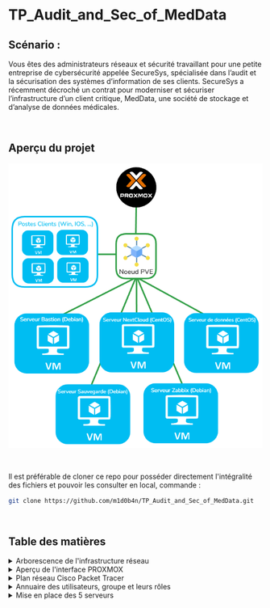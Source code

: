# TP_Audit_and_Sec_of_MedData

## Scénario :
Vous êtes des administrateurs réseaux et sécurité travaillant pour une petite entreprise
de cybersécurité appelée SecureSys, spécialisée dans l’audit et la sécurisation des
systèmes d’information de ses clients. SecureSys a récemment décroché un contrat
pour moderniser et sécuriser l’infrastructure d’un client critique, MedData, une
société de stockage et d’analyse de données médicales.

<br>

## Aperçu du projet

![maquette](./ressources/images/maquette.png)

<br>

Il est préférable de cloner ce repo pour posséder directement l'intégralité des fichiers et pouvoir les consulter en local, commande :

```bash
git clone https://github.com/m1d0b4n/TP_Audit_and_Sec_of_MedData.git
```

<br>

## Table des matières

<details>
<summary>Arborescence de l'infrastructure réseau</summary>
<br>

```
.
├── Hyperviseur (Proxmox)
│   └── Noeud PVE
│       ├── VLAN Administration (10.0.1.0/24)
│       │   └── VM - Bastion (Debian)
│       │       └── IP : 10.0.1.2
│       │       └── Rôle : Point d'accès SSH sécurisé pour les administrateurs
│       │
│       ├── VLAN Applicatif (10.0.2.0/24)
│       │   └── VM - Server Nextcloud (CentOS)
│       │       └── IP : 10.0.2.10
│       │       └── Rôle : Serveur Nextcloud pour le stockage
│       │       └── Configuration : Connexion à la base de données dans le VLAN Bases de données
│       │
│       ├── VLAN Bases de données (10.0.3.0/24)
│       │   └── VM - Serveur Base de données (CentOS)
│       │       └── IP : 10.0.3.10
│       │       └── Rôle : Base de données Nextcloud, uniquement accessible depuis le serveur Nextcloud
│       │       └── Configuration : Accès limité aux requêtes de 10.0.2.10 via ACLs
│       │
│       ├── VLAN Sauvegarde (10.0.4.0/24)
│       │   └── VM - Sauvegarde (Debian)
│       │       └── IP : 10.0.4.10
│       │       └── Rôle : Serveur de sauvegarde pour les VMs
│       │       └── Configuration : Snapshots et planification des sauvegardes
│       │
│       ├── VLAN Monitoring (10.0.5.0/24)
│       │   └── VM - Zabbix (Debian)
│       │       └── IP : 10.0.5.10
│       │       └── Rôle : Surveillance et monitoring de l'infrastructure
│       │       └── Configuration : Alertes et tableaux de bord
│       │
│       └── VLAN Utilisateurs (10.0.6.0/24)
│           └── Terminaux utilisateurs (Plage DHCP : 10.0.6.100 - 10.0.6.200)
│               └── Rôle : Accès utilisateur final avec restrictions d'accès
```
</details>

<details>
<summary>Aperçu de l'interface PROXMOX</summary>
<br>

![image](./ressources/images/visu_proxmox.png)

</details>

<details>
<summary>Plan réseau Cisco Packet Tracer</summary>
<br>

* Le fichier Packet Tracer ce trouve dans le répertoire : ```./ressources/tp_packettracer.pkt```
* Ce réferer également à la table d'adressage : ```./ressources/table_adressage_IP```

>Voici un aperçu :
![image](./ressources/images/visu_packettracer.png)

</details>

<details>
<summary>Annuaire des utilisateurs, groupe et leurs rôles</summary>
<br>

| Groupe                  | Utilisateurs               | Rôle                                         | Accès                                                                                     |
|-------------------------|----------------------------|----------------------------------------------|-------------------------------------------------------------------------------------------|
| **Administrateurs**     | Rudy                       | Administrateur système                       | Accès complet au VLAN Administration, VLAN Applicatif, Sauvegarde, Bastion                |
|                         | Kevin                      | Administrateur réseau                        | Accès complet au VLAN Administration, configuration des routeurs et switches              |
|                         | Clément                    | Administrateur sécurité                      | Accès complet au VLAN Administration, gestion des pare-feux et politiques de sécurité     |
| **Médecins**            | Dr. Gregory House            | Médecin généraliste                          | Accès à Nextcloud, limité aux dossiers médicaux des patients                              |
|                         | Dr. Anna Tomie           | Médecin spécialiste                          | Accès à Nextcloud, accès restreint aux dossiers liés à son domaine                        |
| **Assistants médicaux** | Anne Tiseptique             | Assistante médicale                          | Accès à Nextcloud, accès restreint aux dossiers des patients pour mise à jour administrative |
| **Analystes de données**| Bill Athéral                | Analyste de données médicales                | Accès limité à Nextcloud pour les données et rapports, accès à Zabbix pour monitoring     |
| **Techniciens de maintenance** | Rémi Dié        | Technicien IT                                | Accès au serveur Bastion, équipements réseau et VLAN Administration pour support          |
| **R&D**                 | Dr. Patricia Ologie           | Chercheur principal                          | Accès aux dossiers de recherche dans Nextcloud, accès restreint aux données sensibles      |
| **RH et Administratif** | Vita Mine             | Responsable RH                               | Accès aux documents administratifs et RH dans Nextcloud                                   |
| **Comptabilité**        | Alex Pyration       | Comptable principal                          | Accès aux dossiers financiers dans Nextcloud                                              |
| **Internes et Stagiaires** | Emma Taume          | Interne                                      | Accès restreint dans Nextcloud, uniquement aux documents de formation                     |


</details>

<details>
<summary>Mise en place des 5 serveurs</summary>
<br>

<details>
<summary>SRV-NEXTCLOUD</summary>
<br>

</details>

<details>
<summary>SRV-BACKUP</summary>
<br>

</details>

<details>
<summary>SRV-ZABBIX</summary>
<br>

</details>

<details>
<summary>SRV-BASTION</summary>
<br>

</details>

<details>
<summary>SRV-BDD</summary>
<br>

A) Créez les administrateurs

*Créez clement, kevin, et rudy avec la commande suivante pour chacun :

```
adduser clement
adduser kevin
adduser rudy
```

* Vous serez invité à définir un mot de passe pour chaque utilisateur.

* Ajoutez chaque utilisateur au groupe sudo en exécutant ces commandes (toujours en tant que root) :

```
usermod -aG sudo clement
usermod -aG sudo kevin
usermod -aG sudo rudy
```

* Pour garantir qu'ils ont bien les permissions sudo, éditez le fichier sudoers en suivant ces étapes :


    1- Ouvrir le fichier sudoers avec : ```visudo```

    2- Dans l’éditeur, ajoutez ces lignes à la fin pour donner des droits sudo à clement, kevin, et rudy :
    ```
    clement ALL=(ALL:ALL) ALL
    kevin ALL=(ALL:ALL) ALL
    rudy ALL=(ALL:ALL) ALL
    ```

    3- Enregistrez les modifications et quittez l'éditeur (Ctrl+X puis Y pour nano, ou :wq pour vim).

* Vérification des droits sudo, connectez-vous avec chaque utilisateur (clement, kevin, et rudy) pour vérifier qu’ils peuvent exécuter des commandes avec sudo :

```sudo ls /root```

B) Configuration du serveur SSH

* Editez le fichier de configuration du serveur :
```nano /etc/ssh/sshd_config```

* Modifier les lignes suivantes :
```
Port 2345
ListenAddress 10.0.2.10   # SRV-NEXTCLOUD
ListenAddress 10.0.1.2    # SRV-BASTION
PermitRootLogin no        # connection au compte root interdite
MaxAuthTries 3            # 3 erreur de mdp autorisés
MaxSessions 1             # 1 session max en simultané
```
![image](./ressources/images/sshd_config.png)

C) Mise en place d'un serveur NFS pour avoir un espace de stockage en réseau sur lequel on installera la base de données NextCloud.


</details>






</details>